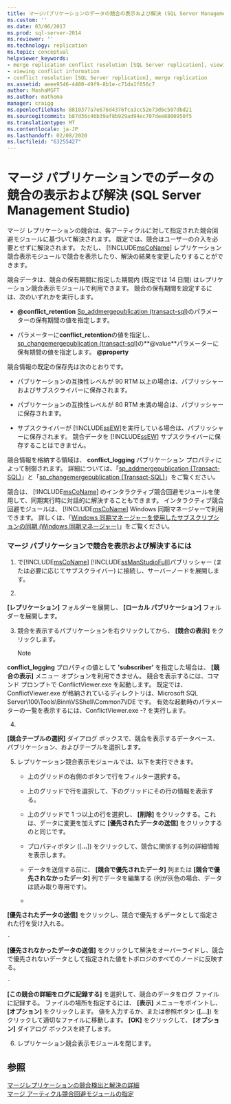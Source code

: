 ```yaml
---
title: マージパブリケーションのデータの競合の表示および解決 (SQL Server Management Studio) |Microsoft Docs
ms.custom: ''
ms.date: 03/06/2017
ms.prod: sql-server-2014
ms.reviewer: ''
ms.technology: replication
ms.topic: conceptual
helpviewer_keywords:
- merge replication conflict resolution [SQL Server replication], viewing conflicts
- viewing conflict information
- conflict resolution [SQL Server replication], merge replication
ms.assetid: aeee9546-4480-49f9-8b1e-c71da1f056c7
author: MashaMSFT
ms.author: mathoma
manager: craigg
ms.openlocfilehash: 8810377a7e676d4376fca3cc52e73d6c507dbd21
ms.sourcegitcommit: b87d36c46b39af8b929ad94ec707dee8800950f5
ms.translationtype: MT
ms.contentlocale: ja-JP
ms.lasthandoff: 02/08/2020
ms.locfileid: "63255427"
---
```

# <a name="view-and-resolve-data-conflicts-for-merge-publications-sql-server-management-studio"></a>マージ パブリケーションでのデータの競合の表示および解決 (SQL Server Management Studio)
  マージ レプリケーションの競合は、各アーティクルに対して指定された競合回避モジュールに基づいて解決されます。 既定では、競合はユーザーの介入を必要とせずに解決されます。 ただし、 [!INCLUDE[msCoName](../../includes/msconame-md.md)] レプリケーション競合表示モジュールで競合を表示したり、解決の結果を変更したりすることができます。  
  
 競合データは、競合の保有期間に指定した期間内 (既定では 14 日間) はレプリケーション競合表示モジュールで利用できます。 競合の保有期間を設定するには、次のいずれかを実行します。  
  
-   **@conflict_retention** [Sp_addmergepublication &#40;transact-sql&#41;](/sql/relational-databases/system-stored-procedures/sp-addmergepublication-transact-sql)のパラメーターの保有期間の値を指定します。  
  
-   パラメーターに**conflict_retention**の値を指定し、 [sp_changemergepublication &#40;transact-sql&#41;](/sql/relational-databases/system-stored-procedures/sp-changemergepublication-transact-sql)の**@value**パラメーターに保有期間の値を指定します。 **@property**  
  
 競合情報の既定の保存先は次のとおりです。  
  
-   パブリケーションの互換性レベルが 90 RTM 以上の場合は、パブリッシャーおよびサブスクライバーに保存されます。  
  
-   パブリケーションの互換性レベルが 80 RTM 未満の場合は、パブリッシャーに保存されます。  
  
-   サブスクライバーが [!INCLUDE[ssEW](../../includes/ssew-md.md)]を実行している場合は、パブリッシャーに保存されます。 競合データを [!INCLUDE[ssEW](../../includes/ssew-md.md)] サブスクライバーに保存することはできません。  
  
 競合情報を格納する領域は、 **conflict_logging** パブリケーション プロパティによって制御されます。 詳細については、「[sp_addmergepublication &#40;Transact-SQL&#41;](/sql/relational-databases/system-stored-procedures/sp-addmergepublication-transact-sql)」と「[sp_changemergepublication &#40;Transact-SQL&#41;](/sql/relational-databases/system-stored-procedures/sp-changemergepublication-transact-sql)」をご覧ください。  
  
 競合は、 [!INCLUDE[msCoName](../../includes/msconame-md.md)] のインタラクティブ競合回避モジュールを使用して、同期実行時に対話的に解決することもできます。 インタラクティブ競合回避モジュールは、 [!INCLUDE[msCoName](../../includes/msconame-md.md)] Windows 同期マネージャーで利用できます。 詳しくは、「[Windows 同期マネージャーを使用したサブスクリプションの同期 &#40;Windows 同期マネージャー&#41;](synchronize-a-subscription-using-windows-synchronization-manager.md)」をご覧ください。  
  
### <a name="to-view-and-resolve-conflicts-for-merge-publications"></a>マージ パブリケーションで競合を表示および解決するには  
  
1.  で[!INCLUDE[msCoName](../../includes/msconame-md.md)] [!INCLUDE[ssManStudioFull](../../includes/ssmanstudiofull-md.md)]パブリッシャー (または必要に応じてサブスクライバー) に接続し、サーバーノードを展開します。  
  
2.  
  **[レプリケーション]** フォルダーを展開し、 **[ローカル パブリケーション]** フォルダーを展開します。  
  
3.  競合を表示するパブリケーションを右クリックしてから、 **[競合の表示]** をクリックします。  
  
    > [!NOTE]  
    >  
  **conflict_logging** プロパティの値として **'subscriber'** を指定した場合は、 **[競合の表示]** メニュー オプションを利用できません。 競合を表示するには、コマンド プロンプトで ConflictViewer.exe を起動します。 既定では、ConflictViewer.exe が格納されているディレクトリは、Microsoft SQL Server\100\Tools\Binn\VSShell\Common7\IDE です。 有効な起動時のパラメーターの一覧を表示するには、ConflictViewer.exe -? を実行します。  
  
4.  
  **[競合テーブルの選択]** ダイアログ ボックスで、競合を表示するデータベース、パブリケーション、およびテーブルを選択します。  
  
5.  レプリケーション競合表示モジュールでは、以下を実行できます。  
  
    -   上のグリッドの右側のボタンで行をフィルター選択する。  
  
    -   上のグリッドで行を選択して、下のグリッドにその行の情報を表示する。  
  
    -   上のグリッドで 1 つ以上の行を選択し、 **[削除]** をクリックする。これは、データに変更を加えずに **[優先されたデータの送信]** をクリックするのと同じです。  
  
    -   プロパティボタン ([.**..**]) をクリックして、競合に関係する列の詳細情報を表示します。  
  
    -   データを送信する前に、 **[競合で優先されたデータ]** 列または **[競合で優先されなかったデータ]** 列でデータを編集する (列が灰色の場合、データは読み取り専用です)。  
  
    -   
  **[優先されたデータの送信]** をクリックし、競合で優先するデータとして指定された行を受け入れる。  
  
    -   
  **[優先されなかったデータの送信]** をクリックして解決をオーバーライドし、競合で優先されないデータとして指定された値をトポロジのすべてのノードに反映する。  
  
    -   
  **[この競合の詳細をログに記録する]** を選択して、競合のデータをログ ファイルに記録する。 ファイルの場所を指定するには、 **[表示]** メニューをポイントし、 **[オプション]** をクリックします。 値を入力するか、または参照ボタン (**[...]**) をクリックして適切なファイルに移動します。 **[OK]** をクリックして、 **[オプション]** ダイアログ ボックスを終了します。  
  
6.  レプリケーション競合表示モジュールを閉じます。  
  
## <a name="see-also"></a>参照  
 [マージレプリケーションの競合検出と解決の詳細](merge/advanced-merge-replication-conflict-detection-and-resolution.md)   
 [マージ アーティクル競合回避モジュールの指定](publish/specify-a-merge-article-resolver.md)  
  
  

